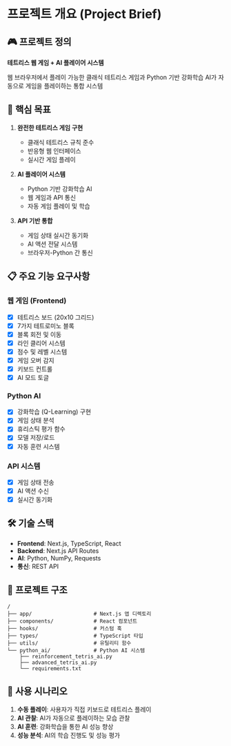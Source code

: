 # 프로젝트 개요 (Project Brief)

## 🎮 프로젝트 정의
**테트리스 웹 게임 + AI 플레이어 시스템**

웹 브라우저에서 플레이 가능한 클래식 테트리스 게임과 Python 기반 강화학습 AI가 자동으로 게임을 플레이하는 통합 시스템

## 🎯 핵심 목표
1. **완전한 테트리스 게임 구현**
   - 클래식 테트리스 규칙 준수
   - 반응형 웹 인터페이스
   - 실시간 게임 플레이

2. **AI 플레이어 시스템**
   - Python 기반 강화학습 AI
   - 웹 게임과 API 통신
   - 자동 게임 플레이 및 학습

3. **API 기반 통합**
   - 게임 상태 실시간 동기화
   - AI 액션 전달 시스템
   - 브라우저-Python 간 통신

## 📋 주요 기능 요구사항

### 웹 게임 (Frontend)
- [x] 테트리스 보드 (20x10 그리드)
- [x] 7가지 테트로미노 블록
- [x] 블록 회전 및 이동
- [x] 라인 클리어 시스템
- [x] 점수 및 레벨 시스템
- [x] 게임 오버 감지
- [x] 키보드 컨트롤
- [x] AI 모드 토글

### Python AI
- [x] 강화학습 (Q-Learning) 구현
- [x] 게임 상태 분석
- [x] 휴리스틱 평가 함수
- [x] 모델 저장/로드
- [x] 자동 훈련 시스템

### API 시스템
- [x] 게임 상태 전송
- [x] AI 액션 수신
- [x] 실시간 동기화

## 🛠️ 기술 스택
- **Frontend**: Next.js, TypeScript, React
- **Backend**: Next.js API Routes
- **AI**: Python, NumPy, Requests
- **통신**: REST API

## 📁 프로젝트 구조
```
/
├── app/                    # Next.js 앱 디렉토리
├── components/             # React 컴포넌트
├── hooks/                  # 커스텀 훅
├── types/                  # TypeScript 타입
├── utils/                  # 유틸리티 함수
└── python_ai/              # Python AI 시스템
    ├── reinforcement_tetris_ai.py
    ├── advanced_tetris_ai.py
    └── requirements.txt
```

## 🚀 사용 시나리오
1. **수동 플레이**: 사용자가 직접 키보드로 테트리스 플레이
2. **AI 관찰**: AI가 자동으로 플레이하는 모습 관찰
3. **AI 훈련**: 강화학습을 통한 AI 성능 향상
4. **성능 분석**: AI의 학습 진행도 및 성능 평가 